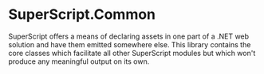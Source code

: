 SuperScript.Common
==================

SuperScript offers a means of declaring assets in one part of a .NET web solution and have them emitted somewhere else. This library contains the core classes which facilitate all other SuperScript modules but which won't produce any meaningful output on its own.
